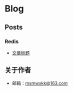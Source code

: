 Blog
========

## Posts

### Redis

- [文章标题](https://github.com/xukangkang/blog/issues/3)


## 关于作者
- 邮箱：msmwxkk@163.com
